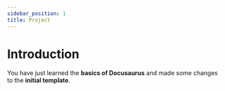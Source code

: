 ```yaml
---
sidebar_position: 1
title: Project
---
```


# Introduction

You have just learned the **basics of Docusaurus** and made some changes to the **initial template**.
